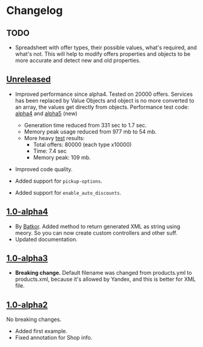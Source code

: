 # Changelog

## TODO

- Spreadsheet with offer types, their possible values, what's required, and what's not. This will help to modify offers properties and objects to be more accurate and detect new and old properties.

## [Unreleased][unreleased]

- Improved performance since alpha4. Tested on 20000 offers. Services has been replaced by Value Objects and object is no more converted to an array, the values get directly from objects. Performance test code: [alpha4](https://pastebin.com/VyDkvtLn) and [alpha5](https://pastebin.com/Le1L9WZk) (new)

  * Generation time reduced from 331 sec to 1.7 sec.
  * Memory peak usage reduced from 977 mb to 54 mb.
  * More heavy [test](https://pastebin.com/4Em2RH3u) results:
    - Total offers: 80000 (each type x10000)
    - Time: 7.4 sec
    - Memory peak: 109 mb.

- Improved code quality.
- Added support for `pickup-options`.
- Added support for `enable_auto_discounts`.

## [1.0-alpha4]

- By [Batkor](https://github.com/Niklan/yandex_yml/issues/1). Added method to return generated XML as string using meory. So you can now create custom controllers and other suff.
- Updated documentation.

## [1.0-alpha3]

- **Breaking change.** Default filename was changed from products.yml to products.xml, because it's allowed by Yandex, and this is better for XML file.

## [1.0-alpha2]

No breaking changes.

- Added first example.
- Fixed annotation for Shop info.


[unreleased]: https://github.com/Niklan/yandex_yml/compare/8.x-1.0-alpha4...HEAD
[1.0-alpha4]: https://github.com/Niklan/yandex_yml/compare/8.x-1.0-alpha3...8.x-1.0-alpha4
[1.0-alpha3]: https://github.com/Niklan/yandex_yml/compare/8.x-1.0-alpha1...8.x-1.0-alpha3
[1.0-alpha2]: https://github.com/Niklan/yandex_yml/compare/8.x-1.0-alpha1...8.x-1.0-alpha2